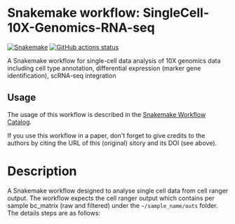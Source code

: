 # Snakemake workflow: SingleCell-10X-Genomics-RNA-seq

[![Snakemake](https://img.shields.io/badge/snakemake-≥6.3.0-brightgreen.svg)](https://snakemake.github.io)
[![GitHub actions status](https://github.com/manuelphilip/Single-cell-analysis-Snakemake-workflow/workflows/Tests/badge.svg?branch=main)](https://github.com/manuelphilip/Single-cell-analysis-Snakemake-workflow/actions?query=branch%3Amain+workflow%3ATests)


A Snakemake workflow for single-cell data analysis of 10X genomics data including cell type annotation, differential expression (marker gene identification), scRNA-seq integration


## Usage

The usage of this workflow is described in the [Snakemake Workflow Catalog](https://snakemake.github.io/snakemake-workflow-catalog/?usage=<manuelphilip>%2F<Single-cell-analysis-Snakemake-workflow>).

If you use this workflow in a paper, don't forget to give credits to the authors by citing the URL of this (original) <Single-cell-analysis-Snakemake-workflow>sitory and its DOI (see above).

# Description
 A Snakemake workflow designed to analyse single cell data from cell ranger output. The workflow expects the cell ranger output which contains per sample bc_matrix (raw and filtered) under the `~/sample_name/outs` folder. The details steps are as follows:
